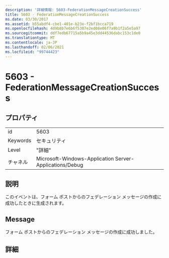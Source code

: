 ```yaml
---
description: '詳細情報: 5603-FederationMessageCreationSuccess'
title: 5603 - FederationMessageCreationSuccess
ms.date: 03/30/2017
ms.assetid: b55abdf4-cbe1-401e-b23e-f2bf1bcca719
ms.openlocfilehash: 4d9b8b7e6b6f5307e2ed08e06f7a9b1f2a5e5a97
ms.sourcegitcommit: ddf7edb67715a5b9a45e3dd44536dabc153c1de0
ms.translationtype: MT
ms.contentlocale: ja-JP
ms.lasthandoff: 02/06/2021
ms.locfileid: "99744423"
---
```

# <a name="5603---federationmessagecreationsuccess"></a>5603 - FederationMessageCreationSuccess

## <a name="properties"></a>プロパティ  
  
|||  
|-|-|  
|id|5603|  
|Keywords|セキュリティ|  
|Level|"詳細"|  
|チャネル|Microsoft-Windows-Application Server-Applications/Debug|  
  
## <a name="description"></a>説明  

 このイベントは、フォーム ポストからのフェデレーション メッセージの作成に成功したときに生成されます。  
  
## <a name="message"></a>Message  

 フォーム ポストからのフェデレーション メッセージの作成に成功しました。  
  
## <a name="details"></a>詳細
